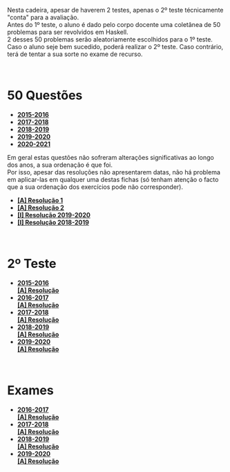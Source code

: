 Nesta cadeira, apesar de haverem 2 testes, apenas o 2º teste técnicamente "conta" para a avaliação.
<br> Antes do 1º teste, o aluno é dado pelo corpo docente uma coletânea de 50 problemas para ser revolvidos em Haskell.
<br> 2 desses 50 problemas serão aleatoriamente escolhidos para o 1º teste. Caso o aluno seje bem sucedido, poderá realizar o 2º teste. Caso contrário, terá de tentar a sua sorte no exame de recurso.

<br>

# 50 Questões
* [**2015-2016**](50Q/50_Questoes_2015-2016.pdf)
* [**2017-2018**](50Q/50_Questoes_2017-2018.pdf)
* [**2018-2019**](50Q/50_Questoes_2018-2019.pdf)
* [**2019-2020**](50Q/50_Questoes_2019-2020.pdf)
* [**2020-2021**](50Q/50_Questoes_2020-2021.pdf)

Em geral estas questões não sofreram alterações significativas ao longo dos anos, a sua ordenação é que foi.
<br> Por isso, apesar das resoluções não apresentarem datas, não há problema em aplicar-las em qualquer uma destas fichas (só tenham atenção o facto que a sua ordenação dos exercícios pode não corresponder).

* [**[A] Resolução 1**](50Q/A-50questoesRes1.md)
* [**[A] Resolução 2**](50Q/A-50questoesRes2.md)
* [**[I] Resolução 2019-2020**](50Q/I-50Qfun.md)
* [**[I] Resolução 2018-2019**](50Q/I-50.md)

<br>

# 2º Teste
* [**2015-2016**](2teste/Teste_2015-16_PF_MIEI.pdf)
<br>[**[A] Resolução**](2teste/Teste1516.md)
* [**2016-2017**](2teste/PF1617-Teste.pdf)
<br>[**[A] Resolução**](2teste/Teste1617.md)
* [**2017-2018**](2teste/PF1718-Teste.pdf)
<br>[**[A] Resolução**](2teste/Teste1718.md)
* [**2018-2019**](2teste/PF1819-Teste.pdf)
<br>[**[A] Resolução**](2teste/Teste1819.md)
* [**2019-2020**](2teste/PF_Teste_19_20.pdf)
<br>[**[A] Resolução**](2teste/Teste1920.md)

<br>

# Exames
* [**2016-2017**](exame/PF1617-Exame.pdf)
<br>[**[A] Resolução**](exame/Exame1617.md)
* [**2017-2018**](exame/PF1718-Exame.pdf)
<br>[**[A] Resolução**](exame/Exame1718.md)
* [**2018-2019**](exame/PF1819-Exame.pdf)
<br>[**[A] Resolução**](exame/Exame1819.md)
* [**2019-2020**](exame/)
<br>[**[A] Resolução**](exame/Exame1920.md)
